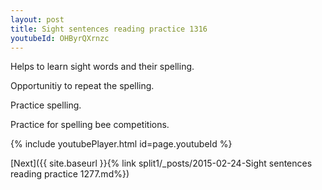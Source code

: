 ```yaml
---
layout: post
title: Sight sentences reading practice 1316
youtubeId: OHByrQXrnzc
---
```

 
 
Helps to learn sight words and their spelling.

Opportunitiy to repeat the spelling. 

Practice spelling. 
 
Practice for spelling bee competitions. 
 
{% include youtubePlayer.html id=page.youtubeId %}
 
 

[Next]({{ site.baseurl }}{% link  split1/_posts/2015-02-24-Sight sentences reading practice 1277.md%})
 
